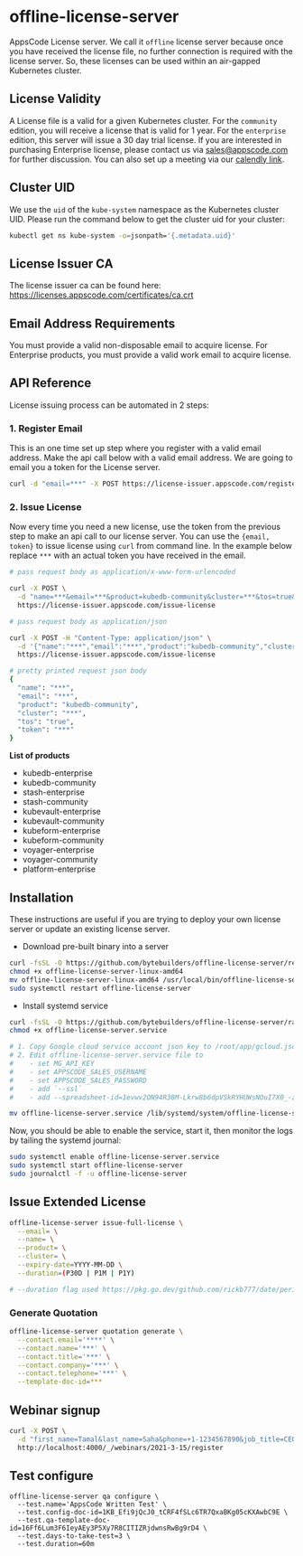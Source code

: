 # offline-license-server

AppsCode License server. We call it `offline` license server because once you have received the license file, no further connection is required with the license server. So, these licenses can be used within an air-gapped Kubernetes cluster.

## License Validity

A License file is a valid for a given Kubernetes cluster. For the `community` edition, you will receive a license that is valid for 1 year. For the `enterprise` edition, this server will issue a 30 day trial license. If you are interested in purchasing Enterprise license, please contact us via sales@appscode.com for further discussion. You can also set up a meeting via our [calendly link](https://calendly.com/appscode/intro).

## Cluster UID

We use the `uid` of the `kube-system` namespace as the Kubernetes cluster UID. Please run the command below to get the cluster uid for your cluster:

```bash
kubectl get ns kube-system -o=jsonpath='{.metadata.uid}'
```

## License Issuer CA

The license issuer ca can be found here: https://licenses.appscode.com/certificates/ca.crt

## Email Address Requirements

You must provide a valid non-disposable email to acquire license. For Enterprise products, you must provide a valid work email to acquire license.

## API Reference

License issuing process can be automated in 2 steps:

### 1. Register Email

This is an one time set up step where you register with a valid email address. Make the api call below with a valid email address. We are going to email you a token for the License server.

```bash
curl -d "email=***" -X POST https://license-issuer.appscode.com/register
```

### 2. Issue License

Now every time you need a new license, use the token from the previous step to make an api call to our license server. You can use the `{email, token}` to issue license using `curl` from command line. In the example below replace `***` with an actual token you have received in the email.

```bash
# pass request body as application/x-www-form-urlencoded

curl -X POST \
  -d "name=***&email=***&product=kubedb-community&cluster=***&tos=true&token=***" \
  https://license-issuer.appscode.com/issue-license

# pass request body as application/json

curl -X POST -H "Content-Type: application/json" \
  -d '{"name":"***","email":"***","product":"kubedb-community","cluster":"***","tos":"true","token":"***"}' \
  https://license-issuer.appscode.com/issue-license

# pretty printed request json body
{
  "name": "***",
  "email": "***",
  "product": "kubedb-community",
  "cluster": "***",
  "tos": "true",
  "token": "***"
}
```
**List of products**

 - kubedb-enterprise
 - kubedb-community
 - stash-enterprise
 - stash-community
 - kubevault-enterprise
 - kubevault-community
 - kubeform-enterprise
 - kubeform-community
 - voyager-enterprise
 - voyager-community
 - platform-enterprise

## Installation

These instructions are useful if you are trying to deploy your own license server or update an existing license server.

- Download pre-built binary into a server

```bash
curl -fsSL -O https://github.com/bytebuilders/offline-license-server/releases/download/v0.0.45/offline-license-server-linux-amd64
chmod +x offline-license-server-linux-amd64
mv offline-license-server-linux-amd64 /usr/local/bin/offline-license-server
sudo systemctl restart offline-license-server
```

- Install systemd service

```bash
curl -fsSL -O https://github.com/bytebuilders/offline-license-server/raw/v0.0.45/hack/systemd/offline-license-server.service
chmod +x offline-license-server.service

# 1. Copy Google cloud service account json key to /root/app/gcloud.json
# 2. Edit offline-license-server.service file to
#    - set MG_API_KEY
#    - set APPSCODE_SALES_USERNAME
#    - set APPSCODE_SALES_PASSWORD
#    - add `--ssl`
#    - add --spreadsheet-id=1evwv2ON94R38M-Lkrw8b6dpVSkRYHUWsNOuI7X0_-zA --geo-city-database-file=/root/maxmind/GeoLite2-City.mmdb

mv offline-license-server.service /lib/systemd/system/offline-license-server.service
```

Now, you should be able to enable the service, start it, then monitor the logs by tailing the systemd journal:

```bash
sudo systemctl enable offline-license-server.service
sudo systemctl start offline-license-server
sudo journalctl -f -u offline-license-server
```

## Issue Extended License

```bash
offline-license-server issue-full-license \
  --email= \
  --name= \
  --product= \
  --cluster= \
  --expiry-date=YYYY-MM-DD \
  --duration=(P30D | P1M | P1Y)

# --duration flag used https://pkg.go.dev/github.com/rickb777/date/period for parsing duration.
```

### Generate Quotation

```bash
offline-license-server quotation generate \
  --contact.email='****' \
  --contact.name='***' \
  --contact.title='***' \
  --contact.company='***' \
  --contact.telephone='***' \
  --template-doc-id=***
```

## Webinar signup

```bash
curl -X POST \
  -d "first_name=Tamal&last_name=Saha&phone=+1-1234567890&job_title=CEO&work_email=tamal@appscode.com&company=AppsCode&cluster_provider=aws&experience_level=tried&marketing_reach=word" \
  http://localhost:4000/_/webinars/2021-3-15/register
```

## Test configure

```
offline-license-server qa configure \
  --test.name='AppsCode Written Test' \
  --test.config-doc-id=1KB_Efi9jQcJ0_tCRF4fSLc6TR7QxaBKg05cKXAwbC9E \
  --test.qa-template-doc-id=16Ff6Lum3F6IeyAEy3P5Xy7R8CITIZRjdwnsRwBg9rD4 \
  --test.days-to-take-test=3 \
  --test.duration=60m
```
